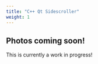 ```yaml
---
title: "C++ Qt Sidescroller"
weight: 1
---
```


## Photos coming soon!

This is currently a work in progress!
